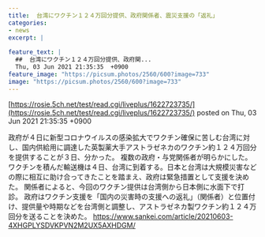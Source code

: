 ```yaml
---
title:  台湾にワクチン１２４万回分提供、政府関係者、震災支援の「返礼」 
categories:
- news
excerpt: |
  
feature_text: |
  ##  台湾にワクチン１２４万回分提供、政府関...
  Thu, 03 Jun 2021 21:35:35  +0900
feature_image: "https://picsum.photos/2560/600?image=733"
image: "https://picsum.photos/2560/600?image=733"
---
```


[https://rosie.5ch.net/test/read.cgi/liveplus/1622723735/](https://rosie.5ch.net/test/read.cgi/liveplus/1622723735/)
posted on Thu, 03 Jun 2021 21:35:35  +0900

<!--more-->

政府が４日に新型コロナウイルスの感染拡大でワクチン確保に苦しむ台湾に対し、国内供給用に調達した英製薬大手アストラゼネカのワクチン約１２４万回分を提供することが３日、分かった。 複数の政府・与党関係者が明らかにした。ワクチンを積んだ輸送機は４日、台湾に到着する。日本と台湾は大規模災害などの際に相互に助け合ってきたことを踏まえ、政府は緊急措置として支援を決めた。 関係者によると、今回のワクチン提供は台湾側から日本側に水面下で打診。 政府はワクチン支援を「国内の災害時の支援への返礼」（関係者）と位置付け、提供量や時期などを台湾側と調整し、アストラゼネカ製ワクチン約１２４万回分を送ることを決めた。 https://www.sankei.com/article/20210603-4XHGPLYSDVKPVN2M2UX5AXHDGM/
